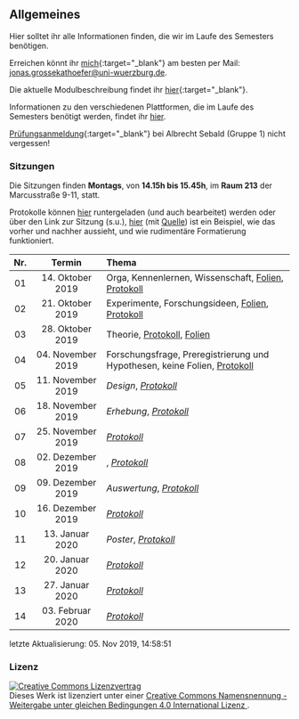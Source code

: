 ## Allgemeines

Hier solltet ihr alle Informationen finden, die wir im Laufe des
Semesters benötigen.

Erreichen könnt ihr
[mich](http://www.i1.psychologie.uni-wuerzburg.de/ekp/personen/jonas-grossekathoefer/){:target="\_blank"}
am besten per Mail: <jonas.grossekathoefer@uni-wuerzburg.de>.

Die aktuelle Modulbeschreibung findet ihr
[hier](https://www2.uni-wuerzburg.de/mhb/MB-de-06-PSY-EFM-152-m01.pdf){:target="\_blank"}.

Informationen zu den verschiedenen Plattformen, die im Laufe des
Semesters benötigt werden, findet ihr
[hier](material/account.html).

[Prüfungsanmeldung](https://www-sbhome1.zv.uni-wuerzburg.de/qisserver/rds?state=verpublish&status=init&vmfile=no&publishid=201046&moduleCall=webInfo&publishConfFile=webInfo&publishSubDir=veranstaltung){:target="\_blank"}
bei Albrecht Sebald (Gruppe 1) nicht vergessen\!

### Sitzungen

Die Sitzungen finden **Montags**, von **14.15h bis 15.45h**, im **Raum
213** der Marcusstraße 9-11, statt.

Protokolle können
[hier](https://github.com/grszkthfr/ws19_empra/tree/master/protocols)
runtergeladen (und auch bearbeitet) werden oder über den Link zur
Sitzung (s.u.),
[hier](https://grszkthfr.github.io/ws19_empra/protocols/example-protocol.html)
(mit
[Quelle](https://github.com/grszkthfr/ws19_empra/blob/master/protocols/example-protocol.md))
ist ein Beispiel, wie das vorher und nachher aussieht, und wie
rudimentäre Formatierung
funktioniert.

| Nr. |       Termin       | Thema                                                                                                      |
| :-: | :----------------: | :--------------------------------------------------------------------------------------------------------- |
| 01  | 14\. Oktober 2019  | Orga, Kennenlernen, Wissenschaft, [Folien](./slides/01_orga.html), [Protokoll](./protocols/01_protocol.md) |
| 02  | 21\. Oktober 2019  | Experimente, Forschungsideen, [Folien](./slides/02_start.html), [Protokoll](./protocols/02_protocol.md)    |
| 03  | 28\. Oktober 2019  | Theorie, [Protokoll](./protocols/03_protocol.md), [Folien](./slides/03_theory.html)                        |
| 04  | 04\. November 2019 | Forschungsfrage, Preregistrierung und Hypothesen, keine Folien, [Protokoll](./protocols/04_protocol.md)    |
| 05  | 11\. November 2019 | *Design*, [*Protokoll*](./protocols/05_protocol.md)                                                        |
| 06  | 18\. November 2019 | *Erhebung*, [*Protokoll*](./protocols/06_protocol.md)                                                      |
| 07  | 25\. November 2019 | [*Protokoll*](./protocols/07_protocol.md)                                                                  |
| 08  | 02\. Dezember 2019 | , [*Protokoll*](./protocols/08_protocol.md)                                                                |
| 09  | 09\. Dezember 2019 | *Auswertung*, [*Protokoll*](./protocols/09_protocol.md)                                                    |
| 10  | 16\. Dezember 2019 | [*Protokoll*](./protocols/11_protocol.md)                                                                  |
| 11  |  13\. Januar 2020  | *Poster*, [*Protokoll*](./protocols/11_protocol.md)                                                        |
| 12  |  20\. Januar 2020  | [*Protokoll*](./protocols/12_protocol.md)                                                                  |
| 13  |  27\. Januar 2020  | [*Protokoll*](./protocols/13_protocol.md)                                                                  |
| 14  | 03\. Februar 2020  | [*Protokoll*](./protocols/14_protocol.md)                                                                  |

letzte Aktualisierung: 05. Nov 2019,
14:58:51

### Lizenz

<a rel="license" href="http://creativecommons.org/licenses/by-sa/4.0/"><img
alt="Creative Commons Lizenzvertrag" style="border-width:0"
src="https://i.creativecommons.org/l/by-sa/4.0/88x31.png" /></a><br />Dieses
Werk ist lizenziert unter einer <a rel="license"
href="http://creativecommons.org/licenses/by-sa/4.0/">Creative Commons
Namensnennung - Weitergabe unter gleichen Bedingungen 4.0 International
Lizenz </a>.
